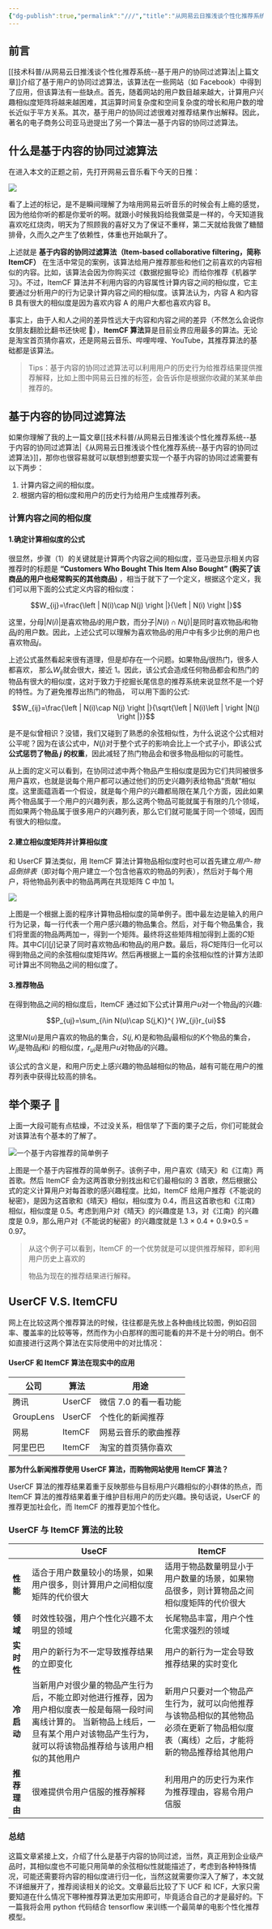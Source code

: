 ```yaml
---
{"dg-publish":true,"permalink":"///","title":"从网易云日推浅谈个性化推荐系统--基于内容的协同过滤算法","tags":["个性化推荐","协同过滤"]}
---
```



## 前言

[[技术科普/从网易云日推浅谈个性化推荐系统--基于用户的协同过滤算法\|上篇文章]]介绍了基于用户的协同过滤算法，该算法在一些网站（如 Facebook）中得到了应用，但该算法有一些缺点。首先，随着网站的用户数目越来越大，计算用户兴趣相似度矩阵将越来越困难，其运算时间复杂度和空间复杂度的增长和用户数的增长近似于平方关系。其次，基于用户的协同过滤很难对推荐结果作出解释。因此，著名的电子商务公司亚马逊提出了另一个算法一基于内容的协同过滤算法。

## 什么是基于内容的协同过滤算法

在进入本文的正题之前，先打开网易云音乐看下今天的日推：

![](https://cdn.ytools.xyz/uPic/makZEp1240-20230114161714808.jpeg)

看了上述的标记，是不是瞬间理解了为啥用网易云听音乐的时候会有上瘾的感觉，因为他给你听的都是你爱听的啊。就跟小时候我妈给我做菜是一样的，今天知道我喜欢吃红烧肉，明天为了照顾我的喜好又为了保证不重样，第二天就给我做了糖醋排骨，久而久之产生了依赖性，体重也开始飙升了。

上述就是 **基于内容的协同过滤算法（Item-based collaborative filtering，简称 ItemCF）** 在生活中常见的案例，该算法给用户推荐那些和他们之前喜欢的内容相似的内容。比如，该算法会因为你购买过《数据挖掘导论》而给你推荐《机器学习》。不过，ItemCF 算法并不利用内容的内容属性计算内容之间的相似度，它主要通过分析用户的行为记录计算内容之间的相似度。该算法认为，内容 A 和内容 B 具有很大的相似度是因为喜欢内容 A 的用户大都也喜欢内容 B。

事实上，由于人和人之间的差异性远大于内容和内容之间的差异（不然怎么会说你女朋友翻脸比翻书还快呢 🙈），**ItemCF 算法**算是目前业界应用最多的算法。无论是淘宝首页猜你喜欢，还是网易云音乐、哔哩哔哩、YouTube，其推荐算法的基础都是该算法。

> Tips：基于内容的协同过滤算法可以利用用户的历史行为给推荐结果提供推荐解释，比如上图中网易云日推的标签，会告诉你是根据你收藏的某某单曲推荐的。

## 基于内容的协同过滤算法

如果你理解了我的上一篇文章[[技术科普/从网易云日推浅谈个性化推荐系统--基于内容的协同过滤算法\|《从网易云日推浅谈个性化推荐系统--基于内容的协同过滤算法》]]，那你也很容易就可以联想到想要实现一个基于内容的协同过滤需要有以下两步：

1. 计算内容之间的相似度。
2. 根据内容的相似度和用户的历史行为给用户生成推荐列表。

### 计算内容之间的相似度

#### 1.确定计算相似度的公式

很显然，步骤（1）的关键就是计算两个内容之间的相似度，亚马逊显示相关内容推荐时的标题是 **“Customers Who Bought This Item Also Bought” (购买了该商品的用户也经常购买的其他商品)** ，相当于就下了一个定义，根据这个定义，我们可以用下面的公式定义内容的相似度：

$$W_{ij}=\frac{\left | N(i)\cap N(j) \right |}{\left | N(i) \right |}$$

这里，分母$\left | N(i) \right |$是喜欢物品$i$的用户数，而分子$\left | N(i)\cap N(j) \right |$是同时喜欢物品$i$和物品$j$的用户数。因此，上述公式可以理解为喜欢物品$i$的用户中有多少比例的用户也喜欢物品$j$。

上述公式虽然看起来很有道理，但是却存在一个问题。如果物品$j$很热门，很多人都喜欢， 那么$W_{ij}$就会很大，接近 1。因此，该公式会造成任何物品都会和热门的物品有很大的相似度，这对于致力于挖掘长尾信息的推荐系统来说显然不是一个好的特性。为了避免推荐出热门的物品， 可以用下面的公式:

$$W_{ij}=\frac{\left | N(i)\cap N(j) \right |}{\sqrt{\left | N(i)\left |  \right |N(j) \right |}}$$

是不是似曾相识？没错，我们又碰到了熟悉的余弦相似性，为什么说这个公式相对公平呢？因为在该公式中，$N(j)$对于整个式子的影响会比上一个式子小，即该公式**公式惩罚了物品 $j$ 的权重**，因此减轻了热门物品会和很多物品相似的可能性。

从上面的定义可以看到，在协同过滤中两个物品产生相似度是因为它们共同被很多用户喜欢，也就是说每个用户都可以通过他们的历史兴趣列表给物品“贡献”相似度。这里面蕴涵着一个假设，就是每个用户的兴趣都局限在某几个方面，因此如果两个物品属于一个用户的兴趣列表，那么这两个物品可能就属于有限的几个领域，而如果两个物品属于很多用户的兴趣列表，那么它们就可能属于同一个领域，因而有很大的相似度。

#### 2.建立相似度矩阵并计算相似度

和 UserCF 算法类似，用 ItemCF 算法计算物品相似度时也可以首先建立*用户-物品倒排表*（即对每个用户建立一个包含他喜欢的物品的列表），然后对于每个用户，将他物品列表中的物品两两在共现矩阵 C 中加 1。

![](https://cdn.ytools.xyz/uPic/5VW7qxazy1x-ruw1b.jpg)

上图是一个根据上面的程序计算物品相似度的简单例子。图中最左边是输入的用户行为记录，每一行代表一个用户感兴趣的物品集合。然后，对于每个物品集合，我们将里面的物品两两加一，得到一个矩阵。最终将这些矩阵相加得到上面的$C$矩阵。其中$C[i][j]$记录了同时喜欢物品$i$和物品$j$的用户数。最后，将$C$矩阵归一化可以得到物品之间的余弦相似度矩阵$W$。然后再根据上一篇的余弦相似性的计算方法即可计算出不同物品之间的相似度了。

#### 3.推荐物品

在得到物品之间的相似度后，ItemCF 通过如下公式计算用户$u$对一个物品$j$的兴趣:

$$P_{uj}=\sum_{i\in N(u)\cap S(j,K)}^{ }W_{ji}r_{ui}$$

这里$N(u)$是用户喜欢的物品的集合，$S(j,K)$是和物品$j$最相似的$K$个物品的集合，$W_{ji}$是物品$j$和$i$
的相似度，$r_{ui}$是用户$u$对物品$i$的兴趣。

该公式的含义是，和用户历史上感兴趣的物品越相似的物品，越有可能在用户的推荐列表中获得比较高的排名。

## 举个栗子 🌰

上面一大段可能有点枯燥，不过没关系，相信举了下面的栗子之后，你们可能就会对该算法有个基本的了解了。

![一个基于内容推荐的简单例子](https://cdn.ytools.xyz/uPic/Q5rWog1240-20230114162440676.jpeg)

上图是一个基于内容推荐的简单例子。该例子中，用户喜欢《晴天》和《江南》两首歌。然后 ItemCF 会为这两首歌分别找出和它们最相似的 3 首歌，然后根据公式的定义计算用户对每首歌的感兴趣程度。比如，ItemCF 给用户推荐《不能说的秘密》，是因为这首歌和《晴天》相似，相似度为 0.4，而且这首歌也和《江南》相似，相似度是 0.5。考虑到用户对《晴天》的兴趣度是 1.3，对《江南》的兴趣度是 0.9，那么用户对《不能说的秘密》的兴趣度就是 1.3 × 0.4 + 0.9×0.5 = 0.97。

> 从这个例子可以看到，ItemCF 的一个优势就是可以提供推荐解释，即利用用户历史上喜欢的
>
> 物品为现在的推荐结果进行解释。

## UserCF V.S. ItemCFU

网上在比较这两个推荐算法的时候，往往都是先放上各种曲线比较图，例如召回率、覆盖率的比较等等，然而作为小白那样的图可能看的并不是十分的明白。倒不如直接进行这两个算法在实际使用中的对比情况：

#### UserCF 和 ItemCF 算法在现实中的应用

| 公司      | 算法   | 用途                  |
| --------- | ------ | --------------------- |
| 腾讯      | UserCF | 微信 7.0 的看一看功能 |
| GroupLens | UserCF | 个性化的新闻推荐      |
| 网易      | ItemCF | 网易云音乐的歌曲推荐  |
| 阿里巴巴  | ItemCF | 淘宝的首页猜你喜欢    |

**那为什么新闻推荐使用 UserCF 算法，而购物网站使用 ItemCF 算法？**

UserCF 算法的推荐结果着重于反映那些与目标用户兴趣相似的小群体的热点，而 ItemCF 算法的推荐结果着重于维护目标用户的历史兴趣。换句话说，UserCF 的推荐更加社会化，而 ItemCF 的推荐更加个性化。

### UserCF 与 ItemCF 算法的比较

|              | UseCF                                                                                                                                                                                             | ItemCF                                                                                                                                |
| ------------ | ------------------------------------------------------------------------------------------------------------------------------------------------------------------------------------------------- | ------------------------------------------------------------------------------------------------------------------------------------- |
| **性能**     | 适合于用户数量较小的场景，如果用户很多，则计算用户之间相似度矩阵的代价很大                                                                                                                        | 适用于物品数量明显小于用户数量的场景，如果物品很多，则计算物品之间相似度矩阵的代价很大                                                |
| **领域**     | 时效性较强，用户个性化兴趣不太明显的领域                                                                                                                                                          | 长尾物品丰富，用户个性化需求强烈的领域                                                                                                |
| **实时性**   | 用户的新行为不一定导致推荐结果的立即变化                                                                                                                                                          | 用户的新行为一定会导致推荐结果的实时变化                                                                                              |
| **冷启动**   | 当新用户对很少量的物品产生行为后，不能立即对他进行推荐，因为用户相似度表一般是每隔一段时间离线计算的。 当新物品上线后，一旦有某个用户对该物品产生行为，就可以将该物品推荐给与该用户相似的其他用户 | 新用户只要对一个物品产生行为，就可以向他推荐与该物品相似的其他物品 必须在更新了物品相似度表（离线）之后，才能将新的物品推荐给其他用户 |
| **推荐理由** | 很难提供令用户信服的推荐解释                                                                                                                                                                      | 利用用户的历史行为来作为推荐理由，容易令用户信服                                                                                      |

### 总结

这篇文章紧接上文，介绍了什么是基于内容的协同过滤，当然，真正用到企业级产品时，其相似度也不可能只用简单的余弦相似性就能描述了，考虑到各种特殊情况，可能还需要将内容的相似度进行归一化，当然这就需要你深入了解了，本文就不详细展开了，推荐阅读相关的论文。文章最后比较了下 UCF 和 ICF，大家只需要知道在什么情况下哪种推荐算法更加实用即可，毕竟适合自己的才是最好的。下一篇我将会用 python 代码结合 tensorflow 来训练一个最简单的电影个性化推荐模型。
